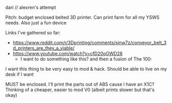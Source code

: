 dari // alexren's attempt 

Pitch: budget enclosed belted 3D printer. Can print farm for all my YSWS needs. Also just a fun device

Links I've gathered so far:
- https://www.reddit.com/r/3Dprinting/comments/sjnw7z/conveyor_belt_3d_printers_are_they_a_viable/
- https://www.youtube.com/watch?v=cfD20oOWD28
	- I want to do something like this? and then a fusion of The 100:


I want this thing to be very easy to mod & hack. Should be able to live on my desk if I want

MUST be enclosed. I'll print the parts out of ABS cause I have an X1C? Thinking of a cheaper, easier to mod V0 (albeit prints slower but that's okay)


